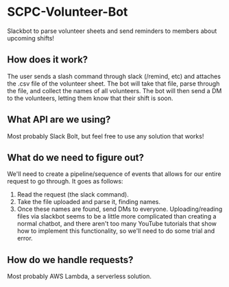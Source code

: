 # SCPC-Volunteer-Bot
Slackbot to parse volunteer sheets and send reminders to members about upcoming shifts!

## How does it work?
The user sends a slash command through slack (/remind, etc) and attaches the .csv file of the volunteer sheet. The bot will take that file, parse through the file, and collect the names of all volunteers. The bot will then send a DM to the volunteers, letting them know that their shift is soon.

## What API are we using?
Most probably Slack Bolt, but feel free to use any solution that works!

## What do we need to figure out?
We'll need to create a pipeline/sequence of events that allows for our entire request to go through. It goes as follows:
1. Read the request (the slack command).
2. Take the file uploaded and parse it, finding names.
3. Once these names are found, send DMs to everyone.
Uploading/reading files via slackbot seems to be a little more complicated than creating a normal chatbot, and there aren't too many YouTube tutorials that show how to implement this functionality, so we'll need to do some trial and error.

## How do we handle requests?
Most probably AWS Lambda, a serverless solution.
